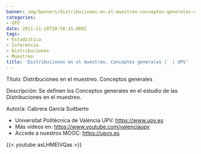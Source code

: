```yaml
---
banner: img/banners/distribuciones-en-el-muestreo-conceptos-generales-upv-1.jpg
categories:
- UPV
date: 2011-11-28T20:58:15.000Z
tags:
- Estadística
- Inferencia
- Distribuciones
- Muestreo
title: 'Distribuciones en el muestreo. Conceptos generales |  | UPV'
---
```


Título: Distribuciones en el muestreo. Conceptos generales

Descripción: Se definen los Conceptos generales en el estudio de las Distribuciones en el muestreo. 

Autor/a: Cabrera García Suitberto



+ Universitat Politècnica de València UPV: https://www.upv.es
+ Más vídeos en: https://www.youtube.com/valenciaupv
+ Accede a nuestros MOOC: https://upvx.es

{{< youtube axLHMEIVQas >}}
